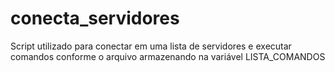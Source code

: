 # conecta_servidores
Script utilizado para conectar em uma lista de servidores e executar comandos conforme o arquivo armazenando na variável LISTA_COMANDOS
